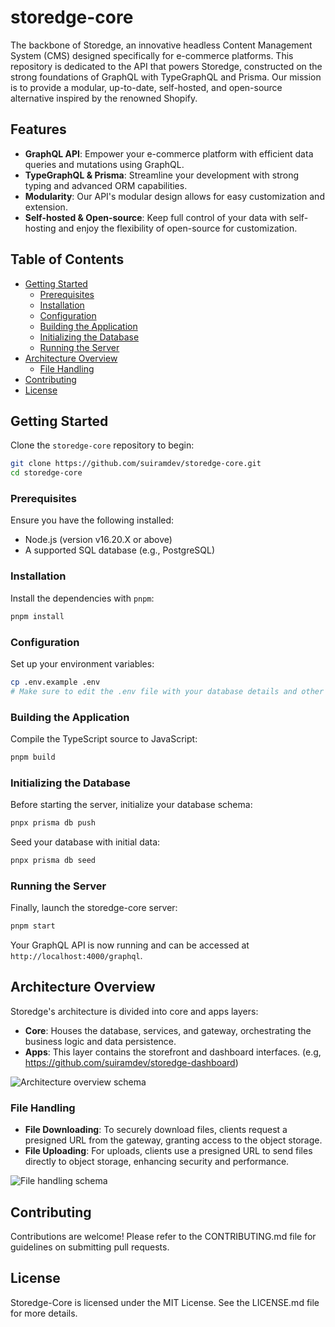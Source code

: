 # storedge-core

The backbone of Storedge, an innovative headless Content Management System (CMS) designed specifically for e-commerce platforms. This repository is dedicated to the API that powers Storedge, constructed on the strong foundations of GraphQL with TypeGraphQL and Prisma. Our mission is to provide a modular, up-to-date, self-hosted, and open-source alternative inspired by the renowned Shopify.

## Features

-   **GraphQL API**: Empower your e-commerce platform with efficient data queries and mutations using GraphQL.
-   **TypeGraphQL & Prisma**: Streamline your development with strong typing and advanced ORM capabilities.
-   **Modularity**: Our API's modular design allows for easy customization and extension.
-   **Self-hosted & Open-source**: Keep full control of your data with self-hosting and enjoy the flexibility of open-source for customization.

## Table of Contents

-   [Getting Started](#getting-started)
    -   [Prerequisites](#prerequisites)
    -   [Installation](#installation)
    -   [Configuration](#configuration)
    -   [Building the Application](#building-the-application)
    -   [Initializing the Database](#initializing-the-database)
    -   [Running the Server](#running-the-server)
-   [Architecture Overview](#architecture-overview)
    -   [File Handling](#file-handling)
-   [Contributing](#contributing)
-   [License](#license)

## Getting Started

Clone the `storedge-core` repository to begin:

```bash
git clone https://github.com/suiramdev/storedge-core.git
cd storedge-core
```

### Prerequisites

Ensure you have the following installed:

-   Node.js (version v16.20.X or above)
-   A supported SQL database (e.g., PostgreSQL)

### Installation

Install the dependencies with `pnpm`:

```bash
pnpm install
```

### Configuration

Set up your environment variables:

```bash
cp .env.example .env
# Make sure to edit the .env file with your database details and other configurations
```

### Building the Application

Compile the TypeScript source to JavaScript:

```bash
pnpm build
```

### Initializing the Database

Before starting the server, initialize your database schema:

```bash
pnpx prisma db push
```

Seed your database with initial data:

```bash
pnpx prisma db seed
```

### Running the Server

Finally, launch the storedge-core server:

```bash
pnpm start
```

Your GraphQL API is now running and can be accessed at `http://localhost:4000/graphql`.

## Architecture Overview

Storedge's architecture is divided into core and apps layers:

-   **Core**: Houses the database, services, and gateway, orchestrating the business logic and data persistence.
-   **Apps**: This layer contains the storefront and dashboard interfaces. (e.g, <https://github.com/suiramdev/storedge-dashboard>)

![Architecture overview schema](https://i.imgur.com/DtJWNji.png)

### File Handling

-   **File Downloading**: To securely download files, clients request a presigned URL from the gateway, granting access to the object storage.
-   **File Uploading**: For uploads, clients use a presigned URL to send files directly to object storage, enhancing security and performance.

![File handling schema](https://i.imgur.com/Z8cdLgo.png)

## Contributing

Contributions are welcome! Please refer to the CONTRIBUTING.md file for guidelines on submitting pull requests.

## License

Storedge-Core is licensed under the MIT License. See the LICENSE.md file for more details.
